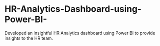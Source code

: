 # HR-Analytics-Dashboard-using-Power-BI-
Developed an insightful HR Analytics dashboard using Power BI to provide insights to the HR team.
